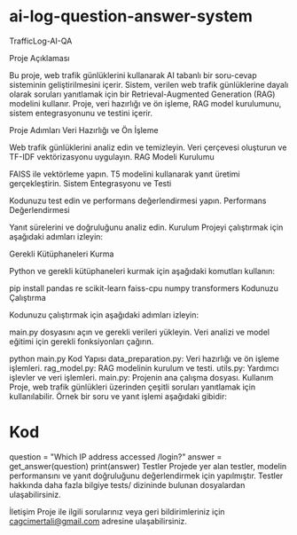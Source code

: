 # ai-log-question-answer-system

TrafficLog-AI-QA

Proje Açıklaması

Bu proje, web trafik günlüklerini kullanarak AI tabanlı bir soru-cevap sisteminin geliştirilmesini içerir. Sistem, verilen web trafik günlüklerine dayalı olarak soruları yanıtlamak için bir Retrieval-Augmented Generation (RAG) modelini kullanır. Proje, veri hazırlığı ve ön işleme, RAG model kurulumunu, sistem entegrasyonunu ve testini içerir.

Proje Adımları
Veri Hazırlığı ve Ön İşleme

Web trafik günlüklerini analiz edin ve temizleyin.
Veri çerçevesi oluşturun ve TF-IDF vektörizasyonu uygulayın.
RAG Modeli Kurulumu

FAISS ile vektörleme yapın.
T5 modelini kullanarak yanıt üretimi gerçekleştirin.
Sistem Entegrasyonu ve Testi

Kodunuzu test edin ve performans değerlendirmesi yapın.
Performans Değerlendirmesi

Yanıt sürelerini ve doğruluğunu analiz edin.
Kurulum
Projeyi çalıştırmak için aşağıdaki adımları izleyin:

Gerekli Kütüphaneleri Kurma

Python ve gerekli kütüphaneleri kurmak için aşağıdaki komutları kullanın:


pip install pandas re scikit-learn faiss-cpu numpy transformers
Kodunuzu Çalıştırma

Kodunuzu çalıştırmak için aşağıdaki adımları izleyin:

main.py dosyasını açın ve gerekli verileri yükleyin.
Veri analizi ve model eğitimi için gerekli fonksiyonları çağırın.

python main.py
Kod Yapısı
data_preparation.py: Veri hazırlığı ve ön işleme işlemleri.
rag_model.py: RAG modelinin kurulum ve testi.
utils.py: Yardımcı işlevler ve veri işlemleri.
main.py: Projenin ana çalışma dosyası.
Kullanım
Proje, web trafik günlükleri üzerinden çeşitli soruları yanıtlamak için kullanılabilir. Örnek bir soru ve yanıt işlemi aşağıdaki gibidir:


# Kod
question = "Which IP address accessed /login?"
answer = get_answer(question)
print(answer)
Testler
Projede yer alan testler, modelin performansını ve yanıt doğruluğunu değerlendirmek için yapılmıştır. Testler hakkında daha fazla bilgiye tests/ dizininde bulunan dosyalardan ulaşabilirsiniz.


İletişim
Proje ile ilgili sorularınız veya geri bildirimleriniz için cagcimertali@gmail.com adresine ulaşabilirsiniz.
